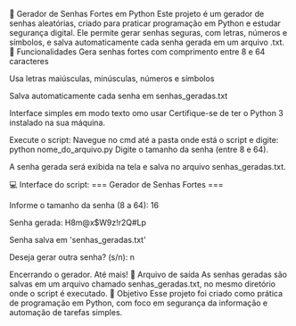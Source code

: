 🔐 Gerador de Senhas Fortes em Python
Este projeto é um gerador de senhas aleatórias, criado para praticar programação em Python e estudar segurança digital. Ele permite gerar senhas seguras, com letras, números e símbolos, e salva automaticamente cada senha gerada em um arquivo .txt.
📌 Funcionalidades
Gera senhas fortes com comprimento entre 8 e 64 caracteres

Usa letras maiúsculas, minúsculas, números e símbolos

Salva automaticamente cada senha em senhas_geradas.txt

Interface simples em modo texto
omo usar
Certifique-se de ter o Python 3 instalado na sua máquina.

Execute o script:
Navegue no cmd até a pasta onde está o script e digite:
python nome_do_arquivo.py
Digite o tamanho da senha (entre 8 e 64).

A senha gerada será exibida na tela e salva no arquivo senhas_geradas.txt.

💻 Interface do script:
=== Gerador de Senhas Fortes ===

Informe o tamanho da senha (8 a 64): 16

Senha gerada: H8m@x$W9z!r2Q#Lp

Senha salva em 'senhas_geradas.txt'

Deseja gerar outra senha? (s/n): n

Encerrando o gerador. Até mais!
📁 Arquivo de saída
As senhas geradas são salvas em um arquivo chamado senhas_geradas.txt, no mesmo diretório onde o script é executado.
🚀 Objetivo
Esse projeto foi criado como prática de programação em Python, com foco em segurança da informação e automação de tarefas simples.



